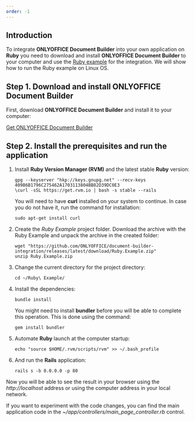 ```yaml
---
order: -1
---
```


## Introduction

To integrate **ONLYOFFICE Document Builder** into your own application on **Ruby** you need to download and install **ONLYOFFICE Document Builder** to your computer and use the [Ruby example](/docbuilder/integratingdocumentbuilder) for the integration. We will show how to run the Ruby example on Linux OS.

## Step 1. Download and install ONLYOFFICE Document Builder

First, download **ONLYOFFICE Document Builder** and install it to your computer:

[Get ONLYOFFICE Document Builder](https://www.onlyoffice.com/download-builder.aspx?from=api)

## Step 2. Install the prerequisites and run the application

1. Install **Ruby Version Manager (RVM)** and the latest stable **Ruby** version:

   ```
   gpg --keyserver "hkp://keys.gnupg.net" --recv-keys 409B6B1796C275462A1703113804BB82D39DC0E3
   \curl -sSL https://get.rvm.io | bash -s stable --rails
   ```

   You will need to have **curl** installed on your system to continue. In case you do not have it, run the command for installation:

   ```
   sudo apt-get install curl
   ```

2. Create the *Ruby Example* project folder. Download the archive with the Ruby Example and unpack the archive in the created folder:
   ```
   wget "https://github.com/ONLYOFFICE/document-builder-integration/releases/latest/download/Ruby.Example.zip"
   unzip Ruby.Example.zip
   ```

3. Change the current directory for the project directory:
   ```
   cd ~/Ruby\ Example/
   ```

4. Install the dependencies:

   ```
   bundle install
   ```

   You might need to install **bundler** before you will be able to complete this operation. This is done using the command:

   ```
   gem install bundler
   ```

5. Automate **Ruby** launch at the computer startup:
   ```
   echo "source $HOME/.rvm/scripts/rvm" >> ~/.bash_profile
   ```

6. And run the **Rails** application:
   ```
   rails s -b 0.0.0.0 -p 80
   ```

Now you will be able to see the result in your browser using the *http\://localhost* address or using the computer address in your local network.

If you want to experiment with the code changes, you can find the main application code in the *\~/app/controllers/main\_page\_controller.rb* control.
